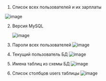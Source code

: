 1. Список всех пользователей и их зарплаты
   
  ![image](https://github.com/user-attachments/assets/0fb0f887-70e7-4d03-af62-a7a4e40942e2)

2. Версия MySQL

   ![image](https://github.com/user-attachments/assets/64cb6ed2-b008-4557-b442-fe0acc353f71)

3. Пароли всех пользователей
   ![image](https://github.com/user-attachments/assets/fa6d2e1b-44b6-422c-a80d-19b3d9bf1cad)
4. Текущий пользователь БД
   ![image](https://github.com/user-attachments/assets/0cdcf449-2717-4022-b274-99fc0f258cc4)
5. Имена таблиц из схемы БД
   ![image](https://github.com/user-attachments/assets/8ea74da3-7bb0-450a-95c4-2b3f46b318fc)
6. Список столбцов users таблицы
   ![image](https://github.com/user-attachments/assets/dcf65bd4-3b95-4ee3-8938-eef56497c401)
